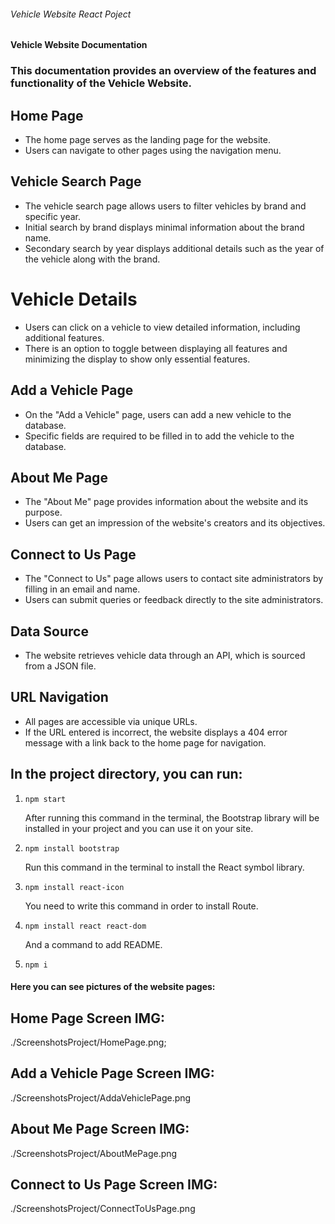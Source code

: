 ###### Vehicle Website React Poject 
###

#### Vehicle Website Documentation

### This documentation provides an overview of the features and functionality of the Vehicle Website.

## Home Page
- The home page serves as the landing page for the website.
- Users can navigate to other pages using the navigation menu.

## Vehicle Search Page
- The vehicle search page allows users to filter vehicles by brand and specific year.
- Initial search by brand displays minimal information about the brand name.
- Secondary search by year displays additional details such as the year of the vehicle along with the brand.

# Vehicle Details 
- Users can click on a vehicle to view detailed information, including additional features.
- There is an option to toggle between displaying all features and minimizing the display to show only essential features.

## Add a Vehicle Page
- On the "Add a Vehicle" page, users can add a new vehicle to the database.
- Specific fields are required to be filled in to add the vehicle to the database.

## About Me Page
- The "About Me" page provides information about the website and its purpose.
- Users can get an impression of the website's creators and its objectives.

## Connect to Us Page
- The "Connect to Us" page allows users to contact site administrators by filling in an email and name.
- Users can submit queries or feedback directly to the site administrators.

## Data Source
- The website retrieves vehicle data through an API, which is sourced from a JSON file.

## URL Navigation
- All pages are accessible via unique URLs.
- If the URL entered is incorrect, the website displays a 404 error message with a link back to the home page for navigation.
###

## In the project directory, you can run:

1. `npm start`

   After running this command in the terminal, the Bootstrap library will be installed in your project and you can use it on your site.
   
2. `npm install bootstrap`

   Run this command in the terminal to install the React symbol library.
   
3. `npm install react-icon`

   You need to write this command in order to install Route.
   
4. `npm install react react-dom`

   And a command to add README.
   
5. `npm i`

#### Here you can see pictures of the website pages:

## Home Page Screen IMG:
./ScreenshotsProject/HomePage.png;

## Add a Vehicle Page Screen IMG:
./ScreenshotsProject/AddaVehiclePage.png

## About Me Page Screen IMG:
./ScreenshotsProject/AboutMePage.png

## Connect to Us Page Screen IMG:
./ScreenshotsProject/ConnectToUsPage.png